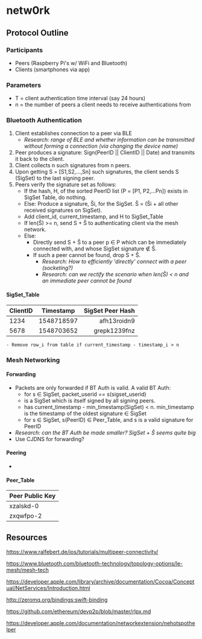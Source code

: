 # netw0rk

## Protocol Outline
### Participants
- Peers   (Raspberry Pi's w/ WiFi and Bluetooth)
- Clients (smartphones via app)

### Parameters
- T = client authentication time interval (say 24 hours)
- n = the number of peers a client needs to receive authentications from

### Bluetooth Authentication 
1. Client establishes connection to a peer via BLE
    - *Research: range of BLE and whether information can be transmitted without forming a connection (via changing the device name)*
2. Peer produces a signature: Sign(PeerID || ClientID || Date) and transmits it back to the client. 
3. Client collects n such signatures from n peers.
4. Upon getting S = \[S1,S2,...,Sn] such signatures, the client sends S (SigSet) to the last signing peer. 
5. Peers verify the signature set as follows:
    - If the hash, H, of the sorted PeerID list (P = \[P1, P2,...Pn]) exists in SigSet Table, do nothing.
    - Else: Produce a signature, Ši, for the SigSet. Š = (Ši + all other received signatures on SigSet).
    - Add client_id, current_timestamp, and H to SigSet_Table
    - If len(Š) >= n, send S + Š to authenticating client via the mesh network.
    - Else:
        - Directly send S + Š to a peer p ∈ P which can be immediately connected with, and whose SigSet signature ∉ Š. 
        - If such a peer cannot be found, drop S + Š.
          - *Research: How to efficiently 'directly' connect with a peer (socketing?)*
          - *Research: can we rectify the scenario when len(Š) < n and an immediate peer cannot be found*
    
 #### SigSet_Table
  | ClientID        | Timestamp     | SigSet Peer Hash  |
  | --------------- |:-------------:| -----------------:|
  | 1234            | 1548718597    | afh13roidn9       |
  | 5678            | 1548703652    | grepk1239fnz      |
  
    - Remove row_i from table if current_timestamp - timestamp_i > n
 
### Mesh Networking

#### Forwarding
- Packets are only forwarded if BT Auth is valid. A valid BT Auth:
    - for s ∈ SigSet, packet_userid == s(sigset_userid)
    - is a SigSet which is itself signed by all signing peers. 
    - has current_timestamp - min_timestamp(SigSet) < n. min_timestamp is the timestamp of the oldest signature ∈ SigSet
    - for s ∈ SigSet, s(PeerID) ∈ Peer_Table, and s is a valid signature for PeerID
- *Research: can the BT Auth be made smaller? SigSet + Š seems quite big*
- Use CJDNS for forwarding?


#### Peering
- 
    
#### Peer_Table
  | Peer Public Key | 
  | --------------- |
  | xzalskd-0       | 
  | zxqwfpo-2       | 
  






## Resources
https://www.ralfebert.de/ios/tutorials/multipeer-connectivity/

https://www.bluetooth.com/bluetooth-technology/topology-options/le-mesh/mesh-tech

https://developer.apple.com/library/archive/documentation/Cocoa/Conceptual/NetServices/Introduction.html

http://zeromq.org/bindings:swift-binding

https://github.com/ethereum/devp2p/blob/master/rlpx.md

https://developer.apple.com/documentation/networkextension/nehotspothelper
